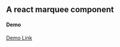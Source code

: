 ## A react marquee component

#### Demo 
[Demo Link](https://huanxinhu.github.io/react-drag-marquee/)